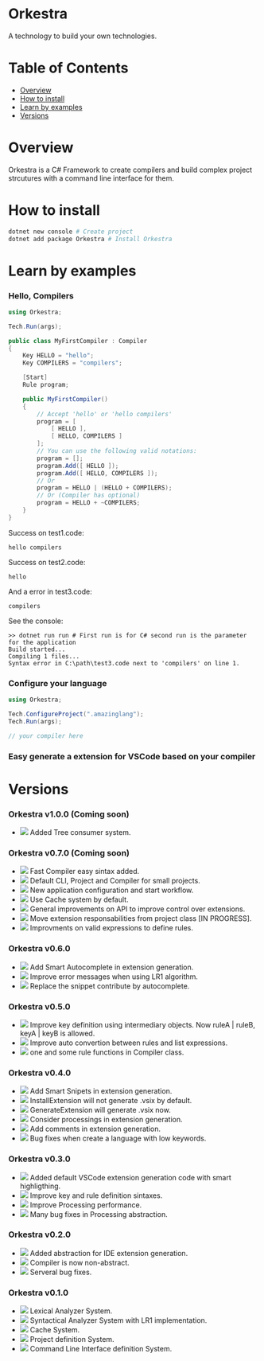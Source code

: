 # Orkestra

A technology to build your own technologies.

# Table of Contents

 - [Overview](#overview)
 - [How to install](#how-to-install)
 - [Learn by examples](#learn-by-examples)
 - [Versions](#versions)

# Overview

Orkestra is a C# Framework to create compilers and build complex project strcutures with a command line interface for them.

# How to install

```bash
dotnet new console # Create project
dotnet add package Orkestra # Install Orkestra
```

# Learn by examples

### Hello, Compilers

```cs
using Orkestra;

Tech.Run(args);

public class MyFirstCompiler : Compiler
{
    Key HELLO = "hello";
    Key COMPILERS = "compilers";

    [Start]
    Rule program;

    public MyFirstCompiler()
    {
        // Accept 'hello' or 'hello compilers'
        program = [
            [ HELLO ],
            [ HELLO, COMPILERS ]
        ];
        // You can use the following valid notations:
        program = [];
        program.Add([ HELLO ]);
        program.Add([ HELLO, COMPILERS ]);
        // Or
        program = HELLO | (HELLO + COMPILERS);
        // Or (Compiler has optional)
        program = HELLO + ~COMPILERS;
    }
}
```
Success on test1.code:
```
hello compilers
```
Success on test2.code:
```
hello
```
And a error in test3.code:
```
compilers
```
See the console:
```
>> dotnet run run # First run is for C# second run is the parameter for the application
Build started...
Compiling 1 files...
Syntax error in C:\path\test3.code next to 'compilers' on line 1.
```

### Configure your language

```cs
using Orkestra;

Tech.ConfigureProject(".amazinglang");
Tech.Run(args);

// your compiler here
```

### Easy generate a extension for VSCode based on your compiler



# Versions

### Orkestra v1.0.0 (Coming soon)

 - ![](https://img.shields.io/badge/new-green) Added Tree consumer system.

### Orkestra v0.7.0 (Coming soon)

 - ![](https://img.shields.io/badge/new-green) Fast Compiler easy sintax added.
 - ![](https://img.shields.io/badge/new-green) Default CLI, Project and Compiler for small projects.
 - ![](https://img.shields.io/badge/updated-blue) New application configuration and start workflow.
 - ![](https://img.shields.io/badge/updated-blue) Use Cache system by default.
 - ![](https://img.shields.io/badge/updated-blue) General improvements on API to improve control over extensions.
 - ![](https://img.shields.io/badge/updated-blue) Move extension responsabilities from project class [IN PROGRESS].
 - ![](https://img.shields.io/badge/updated-blue) Improvments on valid expressions to define rules.

### Orkestra v0.6.0

 - ![](https://img.shields.io/badge/new-green) Add Smart Autocomplete in extension generation.
 - ![](https://img.shields.io/badge/updated-blue) Improve error messages when using LR1 algorithm.
 - ![](https://img.shields.io/badge/removed-red) Replace the snippet contribute by autocomplete.

### Orkestra v0.5.0

 - ![](https://img.shields.io/badge/new-green) Improve key definition using intermediary objects. Now ruleA | ruleB, keyA | keyB is allowed.
 - ![](https://img.shields.io/badge/new-green) Improve auto convertion between rules and list expressions.
 - ![](https://img.shields.io/badge/removed-red) one and some rule functions in Compiler class.

### Orkestra v0.4.0

 - ![](https://img.shields.io/badge/new-green) Add Smart Snipets in extension generation.
 - ![](https://img.shields.io/badge/updated-blue) InstallExtension will not generate .vsix by default.
 - ![](https://img.shields.io/badge/updated-blue) GenerateExtension will generate .vsix now.
 - ![](https://img.shields.io/badge/new-green) Consider processings in extension generation.
 - ![](https://img.shields.io/badge/updated-blue) Add comments in extension generation.
 - ![](https://img.shields.io/badge/bug%20solved-orange) Bug fixes when create a language with low keywords.

### Orkestra v0.3.0

 - ![](https://img.shields.io/badge/new-green) Added default VSCode extension generation code with smart highligthing.
 - ![](https://img.shields.io/badge/updated-blue) Improve key and rule definition sintaxes.
 - ![](https://img.shields.io/badge/updated-blue) Improve Processing performance.
 - ![](https://img.shields.io/badge/bug%20solved-orange) Many bug fixes in Processing abstraction.

### Orkestra v0.2.0

 - ![](https://img.shields.io/badge/new-green) Added abstraction for IDE extension generation.
 - ![](https://img.shields.io/badge/updated-blue) Compiler is now non-abstract.
 - ![](https://img.shields.io/badge/bug%20solved-orange) Serveral bug fixes.

### Orkestra v0.1.0

 - ![](https://img.shields.io/badge/new-green) Lexical Analyzer System.
 - ![](https://img.shields.io/badge/new-green) Syntactical Analyzer System with LR1 implementation.
 - ![](https://img.shields.io/badge/new-green) Cache System.
 - ![](https://img.shields.io/badge/new-green) Project definition System.
 - ![](https://img.shields.io/badge/new-green) Command Line Interface definition System.
